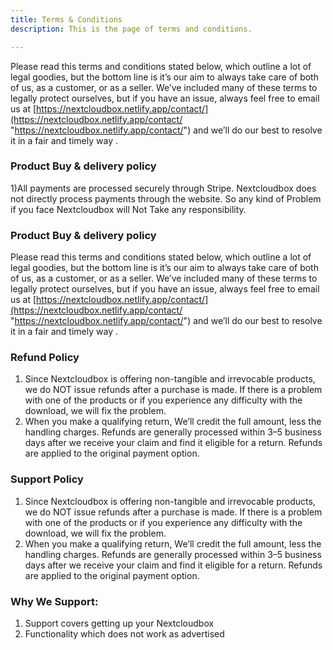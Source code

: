 ```yaml
---
title: Terms & Conditions
description: This is the page of terms and conditions.

---
```

Please read this terms and conditions stated below, which outline a lot of legal goodies, but the bottom line is it’s our aim to always take care of both of us, as a customer, or as a seller. We’ve included many of these terms to legally protect ourselves, but if you have an issue, always feel free to email us at [https://nextcloudbox.netlify.app/contact/](https://nextcloudbox.netlify.app/contact/ "https://nextcloudbox.netlify.app/contact/") and we’ll do our best to resolve it in a fair and timely way .

### Product Buy & delivery policy

1)All payments are processed securely through Stripe. Nextcloudbox does not directly process payments through the website. So any kind of Problem if you face Nextcloudbox will Not Take any responsibility.

### Product Buy & delivery policy

Please read this terms and conditions stated below, which outline a lot of legal goodies, but the bottom line is it’s our aim to always take care of both of us, as a customer, or as a seller. We’ve included many of these terms to legally protect ourselves, but if you have an issue, always feel free to email us at [https://nextcloudbox.netlify.app/contact/](https://nextcloudbox.netlify.app/contact/ "https://nextcloudbox.netlify.app/contact/") and we’ll do our best to resolve it in a fair and timely way .

### Refund Policy

1. Since Nextcloudbox is offering non-tangible and irrevocable products, we do NOT issue refunds after a purchase is made. If there is a problem with one of the products or if you experience any difficulty with the download, we will fix the problem.
2. When you make a qualifying return, We’ll credit the full amount, less the handling charges. Refunds are generally processed within 3–5 business days after we receive your claim and find it eligible for a return. Refunds are applied to the original payment option.

### Support Policy

1. Since Nextcloudbox is offering non-tangible and irrevocable products, we do NOT issue refunds after a purchase is made. If there is a problem with one of the products or if you experience any difficulty with the download, we will fix the problem.
2. When you make a qualifying return, We’ll credit the full amount, less the handling charges. Refunds are generally processed within 3–5 business days after we receive your claim and find it eligible for a return. Refunds are applied to the original payment option.

### Why We Support:

1. Support covers getting up your Nextcloudbox
2. Functionality which does not work as advertised